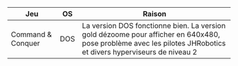 |Jeu|OS|Raison|
|-|-|-|
| Command & Conquer | DOS | La version DOS fonctionne bien. La version gold dézoome pour afficher en 640x480, pose problème avec les pilotes JHRobotics et divers hyperviseurs de niveau 2  |
